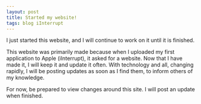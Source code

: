 ```yaml
---
layout: post
title: Started my website!
tags: blog iInterrupt
---
```

I just started this website, and I will continue to work on it until it is finished.

<!-- excerpt -->

This website was primarily made because when I uploaded my first application to Apple (iInterrupt), it asked for a website. Now that I have made it, I will keep it and update it often. With technology and all, changing rapidly, I will be posting updates as soon as I find them, to inform others of my knowledge.

For now, be prepared to view changes around this site. I will post an update when finished.
